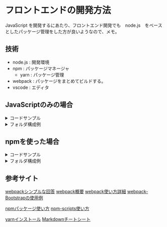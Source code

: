 # フロントエンドの開発方法
JavaScript を開発するにあたり、フロントエンド開発でも　node.js　をベースとしたパッケージ管理をした方が良いようなので、メモ。

## 技術
- node.js : 開発環境
- npm : パッケージマネージャ
  - yarn : パッケージ管理
- webpack : パッケージをまとめてビルドする。
- vscode : エディタ

## JavaScriptのみの場合
<details>
<summary>
コードサンプル
</summary>

#### .vscode/launch.json
``` javascript:launch.json
{
    "version": "0.2.0",
    "configurations": [
        {
            "type": "chrome",
            "request": "launch",
            "name": "Open index.html",
            "url": "http://127.0.0.1:5500/index.html",
            "webRoot": "${workspaceFolder}",
            "pathMapping": {
                "http://127.0.0.1:5500":"/Path/To/Code"
            }
        }
    ]
}
```
#### index.html
``` javascript: index.html
<head>
    <meta charset="UTF-8">
    <title>Simple Block</title>    
    <script type="importmap">
          {
            "imports": {
              "three": "./three.js-master/build/three.module.js",
              "dat.gui": "./3dEngine/dat.gui.module.js",
              "three/addons/": "./three.js-master/examples/jsm/"
            }
          }
        </script>
        <script>
            if (global === undefined) {
                var global = window;
            }
        </script>
</head>
```
#### main.js
``` 
import * as THREE from "three";
import * as dat from "dat.gui";
import Stats from "three/addons/libs/stats.module.js";
import { OrbitControls } from "three/addons/controls/OrbitControls.js";
```
</details>

<details>
<summary>
フォルダ構成例
</summary>

```
.
├── css
│   ├── bootstrap.min.css
│   └── bootstrap.min.css.map
├── js
│   ├── jquery.min.js
│   ├── math.js.map
│   ├── math.min.js
│   ├── plotly-1.58.5.min.js
│   └── shipmotion.js
└── index.html
```

</details>

## npmを使った場合

<details>
<summary>
コードサンプル
</summary>

1. npmの初期化
```
npm init -y
```

1. パッケージのインストール
```
npm install -D webpack webpack-cli webpack-dev-server
```

1. package.jsonのカスタマイズ
npx webpackではなく、npm run buildでOKになる。
また、npm run startでwebpack-dev-serverが起動するようになる。
``` json
{
  "scripts": {
    "build": "webpack",
    "start": "webpack serve"
  },
  "devDependencies": {
    "webpack": "^5.76.2",
    "webpack-cli": "^5.0.1",
    "webpack-dev-server": "^4.15.0"
  },
  "private": true
}
```

1. webpack.config.jsのカスタマイズ

``` javascript:webpack.config.js
module.exports = {
  // メインとなるJavaScriptファイル（エントリーポイント）
  entry: `./src/index.js`,

  // ファイルの出力設定
  output: {
    //  出力ファイルのディレクトリ名
    path: `${__dirname}/dist`,
    // 出力ファイル名
    filename: "main.js",
  },

  // モード値を production に設定すると最適化された状態で、
  // development に設定するとソースマップ有効でJSファイルが出力される
  mode: "production", //"development", 

  // ローカル開発用環境を立ち上げる
  // 実行時にブラウザが自動的に localhost を開く
  devServer: {
    static: "dist",
    open: true,
  },
};
```

1. ./dist/index.htmlの作成
``` html:./dist/index.html
<!doctype html>
<html lang="en">
<head>
  <meta charset="UTF-8">
  <script src="main.js"></script>
</head>
<body>
</body>
</html>
```

1. ./src/index.jsの作成

``` javascript:./src/index.js
// import 文を使って sub.js ファイルを読み込む。
import { hello } from "./sub";

// sub.jsに定義されたJavaScriptを実行する。
hello();
```

1. sub.jsの作成
``` javascript:./src/sub.js
export function hello() {
  alert("Hello Webpack!");
}
```

1. 自動リロードの実行

```
rpm run start
```

1. ビルド
```
npm run build
```

</details>

<details>
<summary>
フォルダ構成例
</summary>

```
.
├── dist
│   ├── index.html
│   └── main.js
├── node_modules
├── package-lock.json
├── package.json
├── src
│   ├── index.js
│   └── sub.js
└── webpack.config.js
```
</details>

## 参考サイト

[webpackシンプルな回答](https://teratail.com/questions/335567)
[webpack概要](https://ics.media/entry/12140/)
[webpack使い方詳細](https://www.webdesignleaves.com/pr/jquery/webpack_basic_01.html)
[webpack-Bootstrapの使用例](https://www.webdesignleaves.com/pr/plugins/bootstrap5_webpack.html)

[npmパッケージ使い方](https://numb86-tech.hatenablog.com/entry/2020/08/17/020022)
[npm-scripts使い方](https://ics.media/entry/12226/)

[yarnインストール](https://yarnpkg.com/getting-started/install)
[Markdownチートシート](https://qiita.com/Qiita/items/c686397e4a0f4f11683d)
